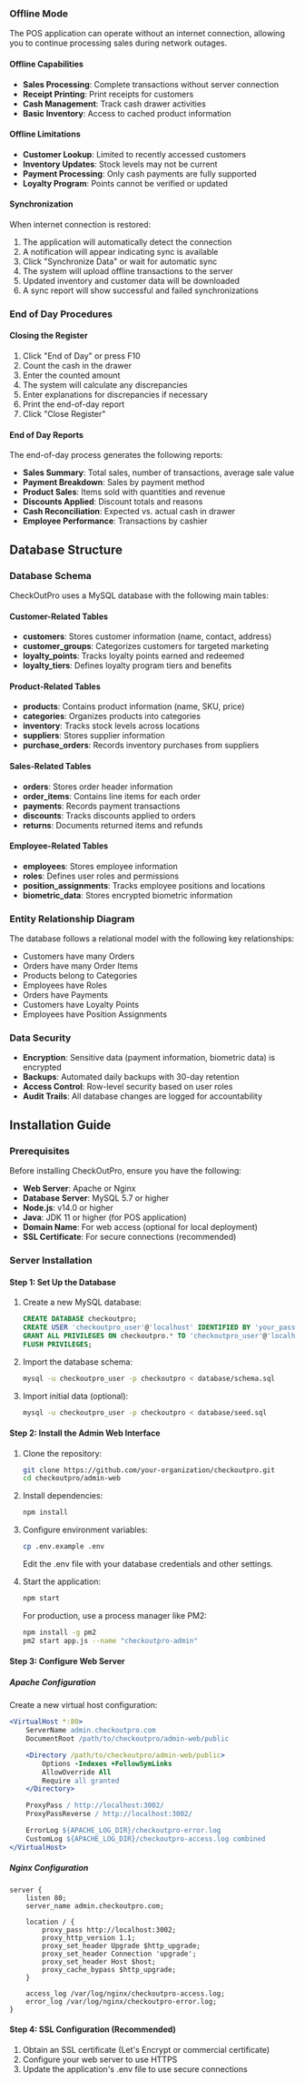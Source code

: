 ### Offline Mode

The POS application can operate without an internet connection, allowing you to continue processing sales during network outages.

#### Offline Capabilities

- **Sales Processing**: Complete transactions without server connection
- **Receipt Printing**: Print receipts for customers
- **Cash Management**: Track cash drawer activities
- **Basic Inventory**: Access to cached product information

#### Offline Limitations

- **Customer Lookup**: Limited to recently accessed customers
- **Inventory Updates**: Stock levels may not be current
- **Payment Processing**: Only cash payments are fully supported
- **Loyalty Program**: Points cannot be verified or updated

#### Synchronization

When internet connection is restored:

1. The application will automatically detect the connection
2. A notification will appear indicating sync is available
3. Click "Synchronize Data" or wait for automatic sync
4. The system will upload offline transactions to the server
5. Updated inventory and customer data will be downloaded
6. A sync report will show successful and failed synchronizations

### End of Day Procedures

#### Closing the Register

1. Click "End of Day" or press F10
2. Count the cash in the drawer
3. Enter the counted amount
4. The system will calculate any discrepancies
5. Enter explanations for discrepancies if necessary
6. Print the end-of-day report
7. Click "Close Register"

#### End of Day Reports

The end-of-day process generates the following reports:

- **Sales Summary**: Total sales, number of transactions, average sale value
- **Payment Breakdown**: Sales by payment method
- **Product Sales**: Items sold with quantities and revenue
- **Discounts Applied**: Discount totals and reasons
- **Cash Reconciliation**: Expected vs. actual cash in drawer
- **Employee Performance**: Transactions by cashier

## Database Structure

### Database Schema

CheckOutPro uses a MySQL database with the following main tables:

#### Customer-Related Tables

- **customers**: Stores customer information (name, contact, address)
- **customer_groups**: Categorizes customers for targeted marketing
- **loyalty_points**: Tracks loyalty points earned and redeemed
- **loyalty_tiers**: Defines loyalty program tiers and benefits

#### Product-Related Tables

- **products**: Contains product information (name, SKU, price)
- **categories**: Organizes products into categories
- **inventory**: Tracks stock levels across locations
- **suppliers**: Stores supplier information
- **purchase_orders**: Records inventory purchases from suppliers

#### Sales-Related Tables

- **orders**: Stores order header information
- **order_items**: Contains line items for each order
- **payments**: Records payment transactions
- **discounts**: Tracks discounts applied to orders
- **returns**: Documents returned items and refunds

#### Employee-Related Tables

- **employees**: Stores employee information
- **roles**: Defines user roles and permissions
- **position_assignments**: Tracks employee positions and locations
- **biometric_data**: Stores encrypted biometric information

### Entity Relationship Diagram

The database follows a relational model with the following key relationships:

- Customers have many Orders
- Orders have many Order Items
- Products belong to Categories
- Employees have Roles
- Orders have Payments
- Customers have Loyalty Points
- Employees have Position Assignments

### Data Security

- **Encryption**: Sensitive data (payment information, biometric data) is encrypted
- **Backups**: Automated daily backups with 30-day retention
- **Access Control**: Row-level security based on user roles
- **Audit Trails**: All database changes are logged for accountability

## Installation Guide

### Prerequisites

Before installing CheckOutPro, ensure you have the following:

- **Web Server**: Apache or Nginx
- **Database Server**: MySQL 5.7 or higher
- **Node.js**: v14.0 or higher
- **Java**: JDK 11 or higher (for POS application)
- **Domain Name**: For web access (optional for local deployment)
- **SSL Certificate**: For secure connections (recommended)

### Server Installation

#### Step 1: Set Up the Database

1. Create a new MySQL database:
   ```sql
   CREATE DATABASE checkoutpro;
   CREATE USER 'checkoutpro_user'@'localhost' IDENTIFIED BY 'your_password';
   GRANT ALL PRIVILEGES ON checkoutpro.* TO 'checkoutpro_user'@'localhost';
   FLUSH PRIVILEGES;
   ```

2. Import the database schema:
   ```bash
   mysql -u checkoutpro_user -p checkoutpro < database/schema.sql
   ```

3. Import initial data (optional):
   ```bash
   mysql -u checkoutpro_user -p checkoutpro < database/seed.sql
   ```

#### Step 2: Install the Admin Web Interface

1. Clone the repository:
   ```bash
   git clone https://github.com/your-organization/checkoutpro.git
   cd checkoutpro/admin-web
   ```

2. Install dependencies:
   ```bash
   npm install
   ```

3. Configure environment variables:
   ```bash
   cp .env.example .env
   ```
   Edit the .env file with your database credentials and other settings.

4. Start the application:
   ```bash
   npm start
   ```
   For production, use a process manager like PM2:
   ```bash
   npm install -g pm2
   pm2 start app.js --name "checkoutpro-admin"
   ```

#### Step 3: Configure Web Server

##### Apache Configuration

Create a new virtual host configuration:

```apache
<VirtualHost *:80>
    ServerName admin.checkoutpro.com
    DocumentRoot /path/to/checkoutpro/admin-web/public

    <Directory /path/to/checkoutpro/admin-web/public>
        Options -Indexes +FollowSymLinks
        AllowOverride All
        Require all granted
    </Directory>

    ProxyPass / http://localhost:3002/
    ProxyPassReverse / http://localhost:3002/

    ErrorLog ${APACHE_LOG_DIR}/checkoutpro-error.log
    CustomLog ${APACHE_LOG_DIR}/checkoutpro-access.log combined
</VirtualHost>
```

##### Nginx Configuration

```nginx
server {
    listen 80;
    server_name admin.checkoutpro.com;

    location / {
        proxy_pass http://localhost:3002;
        proxy_http_version 1.1;
        proxy_set_header Upgrade $http_upgrade;
        proxy_set_header Connection 'upgrade';
        proxy_set_header Host $host;
        proxy_cache_bypass $http_upgrade;
    }

    access_log /var/log/nginx/checkoutpro-access.log;
    error_log /var/log/nginx/checkoutpro-error.log;
}
```

#### Step 4: SSL Configuration (Recommended)

1. Obtain an SSL certificate (Let's Encrypt or commercial certificate)
2. Configure your web server to use HTTPS
3. Update the application's .env file to use secure connections
